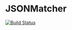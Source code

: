 JSONMatcher
=================

[![Build Status](https://travis-ci.org/giginet/JSONMatcher.svg?branch=master)](https://travis-ci.org/giginet/JSONMatcher)
